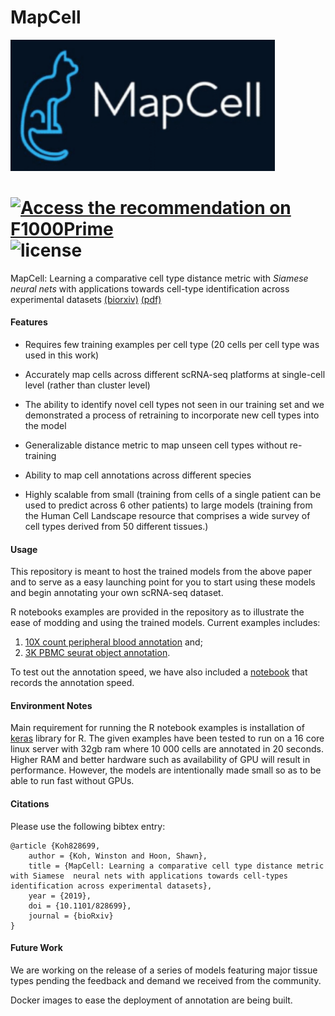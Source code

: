 # MapCell

<img src="./mapcell_logo.PNG" alt="logo" title="mapcell" style="zoom:150%;" />

#  <a href="https://f1000.com/prime/736854052?bd=1" target="_blank"><img src="https://s3.amazonaws.com/cdn.f1000.com/images/badges/badgef1000.gif" alt="Access the recommendation on F1000Prime" id="bg" /></a>  ![license](https://img.shields.io/github/license/mashape/apistatus.svg?maxAge=2592000)

MapCell: Learning a comparative cell type distance metric with *Siamese neural nets* with applications towards cell-type identification across experimental datasets [(biorxiv)](https://www.biorxiv.org/content/10.1101/828699v1) [(pdf)](https://www.biorxiv.org/content/biorxiv/early/2019/11/04/828699.full.pdf)

#### Features  

- Requires few training examples per cell type (20 cells per cell type was used in this work) 

- Accurately map cells across different scRNA-seq platforms at single-cell level (rather than cluster level)

- The ability to identify novel cell types not seen in our training set and we demonstrated a process of retraining to incorporate new cell types into the model

- Generalizable distance metric to map unseen cell types without re-training

- Ability to map cell annotations across different species

- Highly scalable from small (training from cells of a single patient can be used to predict across 6 other patients) to large models (training from the Human Cell Landscape resource that comprises a wide survey of cell types derived from 50 different tissues.) 

#### Usage

This repository is meant to host the trained models from the above paper and to serve as a easy launching point for you to start using these models and begin annotating your own scRNA-seq dataset.  

R notebooks examples are provided in the repository as to illustrate the ease of modding and using the trained models. Current examples includes:

1. [10X count peripheral blood annotation](./deployment_nb.md) and;
2. [3K PBMC seurat object annotation](./seurat_annotation.md).

To test out the annotation speed, we have also included a [notebook](./annotation_speed_stress_test) that records the annotation speed.

#### Environment Notes

Main requirement for running the R notebook examples is installation of [keras]( https://github.com/rstudio/keras) library for R. The given examples have been tested to run on a 16 core linux server with 32gb ram where 10 000 cells are annotated in 20 seconds. Higher RAM and better hardware such as availability of GPU will result in performance. However, the models are intentionally made small so as to be able to run fast without GPUs.

#### Citations

Please use the following bibtex entry:

```
@article {Koh828699,
	author = {Koh, Winston and Hoon, Shawn},
	title = {MapCell: Learning a comparative cell type distance metric with Siamese  neural nets with applications towards cell-types identification across experimental datasets},
	year = {2019},
	doi = {10.1101/828699},
	journal = {bioRxiv}
}
```

#### Future Work

We are working on the release of a series of models featuring major tissue types pending the feedback and demand we received from the community.

Docker images to ease the deployment of annotation are being built. 







